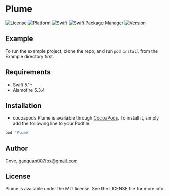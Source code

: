 # Plume

[![License](https://img.shields.io/github/license/cove1205/Plume?style=flat)](https://cocoapods.org/pods/Plume)
[![Platform](https://img.shields.io/cocoapods/p/Plume?style=flat&color=informational)](https://cocoapods.org/pods/Plume)
[![Swift](https://img.shields.io/badge/Swift-5.1+-blue)](https://img.shields.io/badge/Swift-5.1+-blue?style=flat-square)
[![Swift Package Manager](https://img.shields.io/badge/Swift_Package_Manager-compatible-brightgreen)](https://img.shields.io/badge/Swift_Package_Manager-compatible-orange?style=flat-square)
[![Version](https://img.shields.io/cocoapods/v/Plume.svg?style=flat)](https://cocoapods.org/pods/Plume)
<!-- [![Carthage Compatible](https://img.shields.io/badge/Carthage-Compatible-brightgreen)](https://github.com/Carthage/Carthage) -->

## Example

To run the example project, clone the repo, and run `pod install` from the Example directory first.

## Requirements

* Swift 5.1+
* Alamofire 5.3.4

## Installation

* cocoapods
Plume is available through [CocoaPods](https://cocoapods.org). To install
it, simply add the following line to your Podfile:

```ruby
pod 'Plume'
```

## Author

Cove, ganquan007fox@gmail.com

## License

Plume is available under the MIT license. See the LICENSE file for more info.
